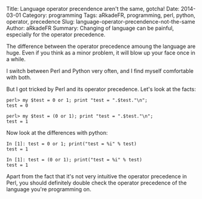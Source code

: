 Title: Language operator precendence aren't the same, gotcha!
Date: 2014-03-01
Category: programming
Tags: aRkadeFR, programming, perl, python, operator, precedence
Slug: language-operator-precendence-not-the-same
Author: aRkadeFR
Summary: Changing of language can be painful, especially for the 
operator precedence.

The difference between the operator precedence amoung the language
are huge. Even if you think as a minor problem, it will blow up 
your face once in a while.

I switch between Perl and Python very often, and I find myself
comfortable with both.

But I got tricked by Perl and its operator precedence. Let's look
at the facts:

    perl> my $test = 0 or 1; print "test = ".$test."\n";
    test = 0

    perl> my $test = (0 or 1); print "test = ".$test."\n";
    test = 1

Now look at the differences with python:
    
    In [1]: test = 0 or 1; print("test = %i" % test)
    test = 1

    In [1]: test = (0 or 1); print("test = %i" % test)
    test = 1

Apart from the fact that it's not very intuitive the operator
precedence in Perl, you should definitely double check the
operator precedence of the language you're programming on.
